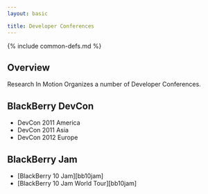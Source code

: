 ```yaml
---
layout: basic

title: Developer Conferences
---
```

{% include common-defs.md %}

## Overview

Research In Motion Organizes a number of Developer Conferences.

## BlackBerry DevCon

* DevCon 2011 America
* DevCon 2011 Asia
* DevCon 2012 Europe

## BlackBerry Jam

* [BlackBerry 10 Jam][bb10jam]
* [BlackBerry 10 Jam World Tour][bb10jam]



